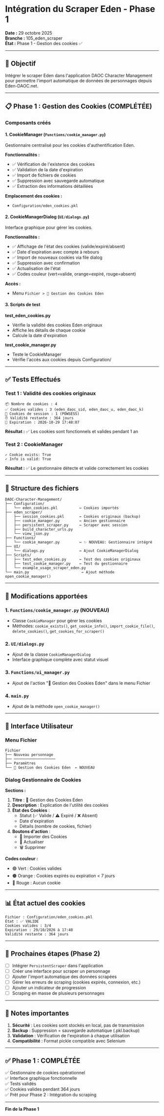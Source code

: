 # Intégration du Scraper Eden - Phase 1

**Date :** 29 octobre 2025  
**Branche :** 105_eden_scraper  
**État :** Phase 1 - Gestion des cookies ✅

---

## 🎯 Objectif

Intégrer le scraper Eden dans l'application DAOC Character Management pour permettre l'import automatique de données de personnages depuis Eden-DAOC.net.

---

## 📋 Phase 1 : Gestion des Cookies (COMPLÉTÉE)

### Composants créés

#### 1. **CookieManager** (`Functions/cookie_manager.py`)

Gestionnaire centralisé pour les cookies d'authentification Eden.

**Fonctionnalités :**
- ✅ Vérification de l'existence des cookies
- ✅ Validation de la date d'expiration
- ✅ Import de fichiers de cookies
- ✅ Suppression avec sauvegarde automatique
- ✅ Extraction des informations détaillées

**Emplacement des cookies :**
- `Configuration/eden_cookies.pkl`

#### 2. **CookieManagerDialog** (`UI/dialogs.py`)

Interface graphique pour gérer les cookies.

**Fonctionnalités :**
- ✅ Affichage de l'état des cookies (valide/expiré/absent)
- ✅ Date d'expiration avec compte à rebours
- ✅ Import de nouveaux cookies via file dialog
- ✅ Suppression avec confirmation
- ✅ Actualisation de l'état
- ✅ Codes couleur (vert=valide, orange=expiré, rouge=absent)

**Accès :**
- Menu `Fichier > 🍪 Gestion des Cookies Eden`

#### 3. **Scripts de test**

**test_eden_cookies.py**
- Vérifie la validité des cookies Eden originaux
- Affiche les détails de chaque cookie
- Calcule la date d'expiration

**test_cookie_manager.py**
- Teste le CookieManager
- Vérifie l'accès aux cookies depuis Configuration/

---

## ✅ Tests Effectués

### Test 1 : Validité des cookies originaux
```
📦 Nombre de cookies : 4
✅ Cookies valides : 3 (eden_daoc_sid, eden_daoc_u, eden_daoc_k)
🔄 Cookies de session : 1 (POWSESS)
⏰ Validité restante : 364 jours
📅 Expiration : 2026-10-29 17:48:07
```

**Résultat :** ✅ Les cookies sont fonctionnels et valides pendant 1 an

### Test 2 : CookieManager
```
✓ Cookie exists: True
✓ Info is valid: True
```

**Résultat :** ✅ Le gestionnaire détecte et valide correctement les cookies

---

## 📁 Structure des fichiers

```
DAOC-Character-Management/
├── Configuration/
│   └── eden_cookies.pkl          ← Cookies importés
├── eden_scraper/
│   ├── session_cookies.pkl       ← Cookies originaux (backup)
│   ├── cookie_manager.py         ← Ancien gestionnaire
│   ├── persistent_scraper.py     ← Scraper avec session
│   ├── build_character_urls.py
│   └── view_json.py
├── Functions/
│   └── cookie_manager.py         ← ✨ NOUVEAU: Gestionnaire intégré
├── UI/
│   └── dialogs.py                ← Ajout CookieManagerDialog
├── Scripts/
│   ├── test_eden_cookies.py      ← Test des cookies originaux
│   ├── test_cookie_manager.py    ← Test du gestionnaire
│   └── example_usage_scraper_eden.py
└── main.py                        ← Ajout méthode open_cookie_manager()
```

---

## 🔄 Modifications apportées

### 1. `Functions/cookie_manager.py` (NOUVEAU)
- Classe `CookieManager` pour gérer les cookies
- Méthodes: `cookie_exists()`, `get_cookie_info()`, `import_cookie_file()`, `delete_cookies()`, `get_cookies_for_scraper()`

### 2. `UI/dialogs.py`
- Ajout de la classe `CookieManagerDialog`
- Interface graphique complète avec statut visuel

### 3. `Functions/ui_manager.py`
- Ajout de l'action "🍪 Gestion des Cookies Eden" dans le menu Fichier

### 4. `main.py`
- Ajout de la méthode `open_cookie_manager()`

---

## 🎨 Interface Utilisateur

### Menu Fichier
```
Fichier
├── Nouveau personnage
├── ───────────────────
├── Paramètres
└── 🍪 Gestion des Cookies Eden  ← NOUVEAU
```

### Dialog Gestionnaire de Cookies

**Sections :**
1. **Titre** : 🍪 Gestion des Cookies Eden
2. **Description** : Explication de l'utilité des cookies
3. **État des Cookies** :
   - Statut (✅ Valide / ⚠️ Expiré / ❌ Absent)
   - Date d'expiration
   - Détails (nombre de cookies, fichier)
4. **Boutons d'action** :
   - 📂 Importer des Cookies
   - 🔄 Actualiser
   - 🗑️ Supprimer

**Codes couleur :**
- 🟢 Vert : Cookies valides
- 🟠 Orange : Cookies expirés ou expiration < 7 jours
- 🔴 Rouge : Aucun cookie

---

## 📊 État actuel des cookies

```
Fichier : Configuration/eden_cookies.pkl
État : ✅ VALIDE
Cookies valides : 3/4
Expiration : 29/10/2026 à 17:48
Validité restante : 364 jours
```

---

## 🔮 Prochaines étapes (Phase 2)

- [ ] Intégrer `PersistentScraper` dans l'application
- [ ] Créer une interface pour scraper un personnage
- [ ] Ajouter l'import automatique des données scrapées
- [ ] Gérer les erreurs de scraping (cookies expirés, connexion, etc.)
- [ ] Ajouter un indicateur de progression
- [ ] Scraping en masse de plusieurs personnages

---

## 📝 Notes importantes

1. **Sécurité** : Les cookies sont stockés en local, pas de transmission
2. **Backup** : Suppression = sauvegarde automatique (.pkl.backup)
3. **Validation** : Vérification de l'expiration à chaque utilisation
4. **Compatibilité** : Format pickle compatible avec Selenium

---

## ✅ Phase 1 : COMPLÉTÉE

✅ Gestionnaire de cookies opérationnel  
✅ Interface graphique fonctionnelle  
✅ Tests validés  
✅ Cookies valides pendant 364 jours  
✅ Prêt pour Phase 2 : Intégration du scraping

---

**Fin de la Phase 1**
